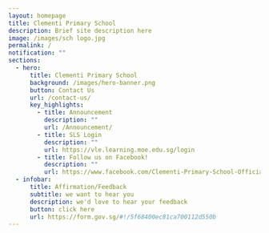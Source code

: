```yaml
---
layout: homepage
title: Clementi Primary School
description: Brief site description here
image: /images/sch logo.jpg
permalink: /
notification: ""
sections:
  - hero:
      title: Clementi Primary School
      background: /images/hero-banner.png
      button: Contact Us
      url: /contact-us/
      key_highlights:
        - title: Announcement
          description: ""
          url: /Announcement/
        - title: SLS Login
          description: ""
          url: https://vle.learning.moe.edu.sg/login
        - title: Follow us on Facebook!
          description: ""
          url: https://www.facebook.com/Clementi-Primary-School-Official-779445572142790/info/?tab=overview
  - infobar:
      title: Affirmation/Feedback
      subtitle: we want to hear you
      description: we'd love to hear your feedback
      button: click here
      url: https://form.gov.sg/#!/5f68400ec81ca700112d550b
---
```


